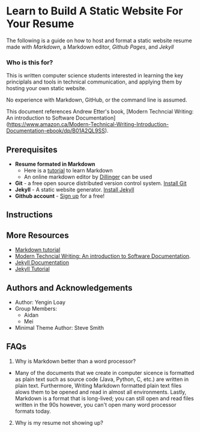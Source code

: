 # Learn to Build A Static Website For Your Resume

The following is a guide on how to host and format a static website resume made with *Markdown*, a Markdown editor, 
*Github Pages*, and *Jekyll*

### Who is this for?

This is written computer science students interested in learning the key principlals and tools in technical 
communication, and applying them by hosting your own static website.

No experience with Markdown, GitHub, or the command line is assumed.

This document references Andrew Etter's book, [Modern Techncial Writing: An introduction to Software Documentation]
(https://www.amazon.ca/Modern-Technical-Writing-Introduction-Documentation-ebook/dp/B01A2QL9SS).

## Prerequisites

- **Resume formated in Markdown**
  - Here is a [tutorial](https://www.markdowntutorial.com/) to learn Markdown 
  - An online markdown editor by [Dillinger](https://dillinger.io/) can be used 
- **Git** - a free open source distributed version control system. [Install Git](https://git-scm.com/book/en/v2/Getting-Started-Installing-Git)
- **Jekyll** - A static website generator. [Install Jekyll](https://jekyllrb.com/docs/installation/)
- **Github account** - [Sign up](https://github.com/join) for a free!

## Instructions

## More Resources
- [Markdown tutorial](https://www.markdowntutorial.com/)
- [Modern Techncial Writing: An introduction to Software Documentation](https://www.amazon.ca/Modern-Technical-Writing-Introduction-Documentation-ebook/dp/B01A2QL9SS).
- [Jekyll Documentation](https://jekyllrb.com/docs/)
- [Jekyll Tutorial](https://www.mikedane.com/static-site-generators/jekyll/)

## Authors and Acknowledgements

- Author: Yengin Loay
- Group Members: 
  - Aidan
  - Mei
- Minimal Theme Author: Steve Smith

## FAQs

1. Why is Markdown better than a word processor?
* Many of the documents that we create in computer sicence is formatted as plain text such as source code (Java, 
  Python, C, etc.) are written in plain text. Furthermore, Writing Markdown formatted plain text files alows them to be opened 
  and read in almost all environments. Lastly, Markdown is a format that is long-lived; you can still open 
  and read files written in the 90s however, you can't open many word processor formats today. 
2. Why is my resume not showing up?